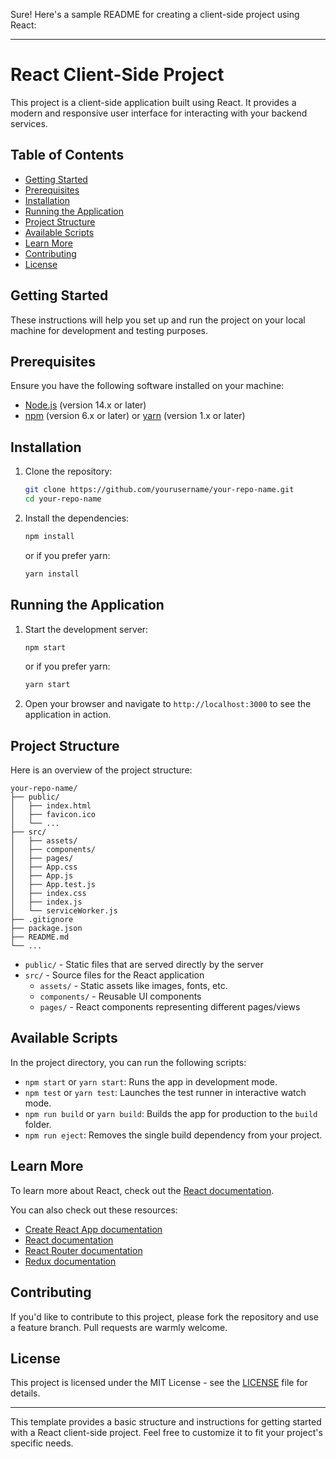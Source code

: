 Sure! Here's a sample README for creating a client-side project using React:

---

# React Client-Side Project

This project is a client-side application built using React. It provides a modern and responsive user interface for interacting with your backend services.

## Table of Contents

- [Getting Started](#getting-started)
- [Prerequisites](#prerequisites)
- [Installation](#installation)
- [Running the Application](#running-the-application)
- [Project Structure](#project-structure)
- [Available Scripts](#available-scripts)
- [Learn More](#learn-more)
- [Contributing](#contributing)
- [License](#license)

## Getting Started

These instructions will help you set up and run the project on your local machine for development and testing purposes.

## Prerequisites

Ensure you have the following software installed on your machine:

- [Node.js](https://nodejs.org/) (version 14.x or later)
- [npm](https://www.npmjs.com/) (version 6.x or later) or [yarn](https://yarnpkg.com/) (version 1.x or later)

## Installation

1. Clone the repository:
    ```bash
    git clone https://github.com/yourusername/your-repo-name.git
    cd your-repo-name
    ```

2. Install the dependencies:
    ```bash
    npm install
    ```
    or if you prefer yarn:
    ```bash
    yarn install
    ```

## Running the Application

1. Start the development server:
    ```bash
    npm start
    ```
    or if you prefer yarn:
    ```bash
    yarn start
    ```

2. Open your browser and navigate to `http://localhost:3000` to see the application in action.

## Project Structure

Here is an overview of the project structure:

```
your-repo-name/
├── public/
│   ├── index.html
│   ├── favicon.ico
│   └── ...
├── src/
│   ├── assets/
│   ├── components/
│   ├── pages/
│   ├── App.css
│   ├── App.js
│   ├── App.test.js
│   ├── index.css
│   ├── index.js
│   └── serviceWorker.js
├── .gitignore
├── package.json
├── README.md
└── ...
```

- `public/` - Static files that are served directly by the server
- `src/` - Source files for the React application
  - `assets/` - Static assets like images, fonts, etc.
  - `components/` - Reusable UI components
  - `pages/` - React components representing different pages/views

## Available Scripts

In the project directory, you can run the following scripts:

- `npm start` or `yarn start`: Runs the app in development mode.
- `npm test` or `yarn test`: Launches the test runner in interactive watch mode.
- `npm run build` or `yarn build`: Builds the app for production to the `build` folder.
- `npm run eject`: Removes the single build dependency from your project.

## Learn More

To learn more about React, check out the [React documentation](https://reactjs.org/).

You can also check out these resources:

- [Create React App documentation](https://facebook.github.io/create-react-app/docs/getting-started)
- [React documentation](https://reactjs.org/)
- [React Router documentation](https://reactrouter.com/)
- [Redux documentation](https://redux.js.org/)

## Contributing

If you'd like to contribute to this project, please fork the repository and use a feature branch. Pull requests are warmly welcome.

## License

This project is licensed under the MIT License - see the [LICENSE](LICENSE) file for details.

---

This template provides a basic structure and instructions for getting started with a React client-side project. Feel free to customize it to fit your project's specific needs.

